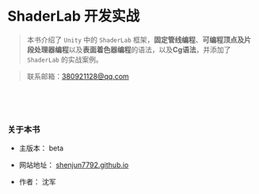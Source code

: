 # ShaderLab 开发实战

>本书介绍了 `Unity` 中的 `ShaderLab` 框架，**固定管线编程**、**可编程顶点及片段处理器编程**以及**表面着色器编程**的语法，以及**Cg语法**，并添加了 `ShaderLab` 的实战案例。

>联系邮箱：380921128@qq.com

&emsp;

&emsp;

### 关于本书

* 主版本： beta

* 网站地址： [shenjun7792.github.io](https://shenjun7792.github.io)

* 作者： 沈军


